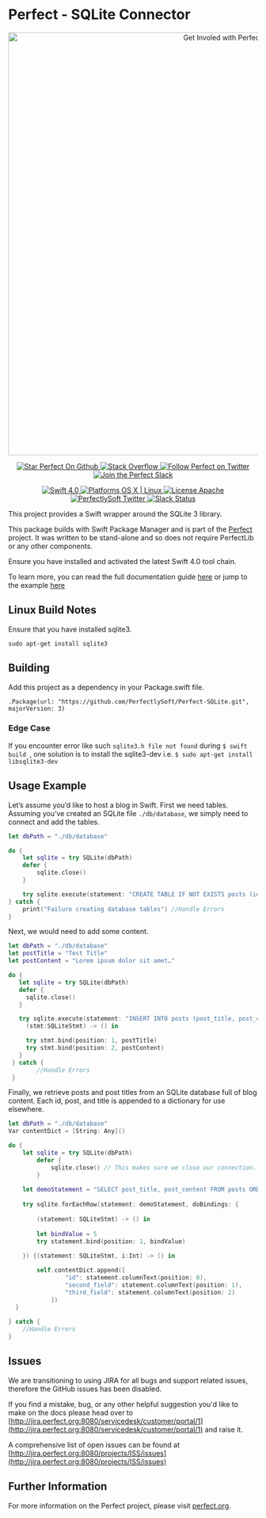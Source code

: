# Perfect - SQLite Connector


<p align="center">
    <a href="http://perfect.org/get-involved.html" target="_blank">
        <img src="http://perfect.org/assets/github/perfect_github_2_0_0.jpg" alt="Get Involed with Perfect!" width="854" />
    </a>
</p>

<p align="center">
    <a href="https://github.com/PerfectlySoft/Perfect" target="_blank">
        <img src="http://www.perfect.org/github/Perfect_GH_button_1_Star.jpg" alt="Star Perfect On Github" />
    </a>  
    <a href="http://stackoverflow.com/questions/tagged/perfect" target="_blank">
        <img src="http://www.perfect.org/github/perfect_gh_button_2_SO.jpg" alt="Stack Overflow" />
    </a>  
    <a href="https://twitter.com/perfectlysoft" target="_blank">
        <img src="http://www.perfect.org/github/Perfect_GH_button_3_twit.jpg" alt="Follow Perfect on Twitter" />
    </a>  
    <a href="http://perfect.ly" target="_blank">
        <img src="http://www.perfect.org/github/Perfect_GH_button_4_slack.jpg" alt="Join the Perfect Slack" />
    </a>
</p>

<p align="center">
    <a href="https://developer.apple.com/swift/" target="_blank">
        <img src="https://img.shields.io/badge/Swift-4.0-orange.svg?style=flat" alt="Swift 4.0">
    </a>
    <a href="https://developer.apple.com/swift/" target="_blank">
        <img src="https://img.shields.io/badge/Platforms-OS%20X%20%7C%20Linux%20-lightgray.svg?style=flat" alt="Platforms OS X | Linux">
    </a>
    <a href="http://perfect.org/licensing.html" target="_blank">
        <img src="https://img.shields.io/badge/License-Apache-lightgrey.svg?style=flat" alt="License Apache">
    </a>
    <a href="http://twitter.com/PerfectlySoft" target="_blank">
        <img src="https://img.shields.io/badge/Twitter-@PerfectlySoft-blue.svg?style=flat" alt="PerfectlySoft Twitter">
    </a>
    <a href="http://perfect.ly" target="_blank">
        <img src="http://perfect.ly/badge.svg" alt="Slack Status">
    </a>
</p>

This project provides a Swift wrapper around the SQLite 3 library.

This package builds with Swift Package Manager and is part of the [Perfect](https://github.com/PerfectlySoft/Perfect) project. It was written to be stand-alone and so does not require PerfectLib or any other components.

Ensure you have installed and activated the latest Swift 4.0 tool chain.

To learn more, you can read the full documentation guide [here](https://github.com/PerfectlySoft/PerfectDocs/blob/master/guide/SQLite.md) or jump to the example [here](#Usage-Example)


## Linux Build Notes

Ensure that you have installed sqlite3.

```
sudo apt-get install sqlite3
```

## Building

Add this project as a dependency in your Package.swift file.

```
.Package(url: "https://github.com/PerfectlySoft/Perfect-SQLite.git", majorVersion: 3)
```

### Edge Case
If you encounter error like such ``` sqlite3.h file not found ``` during ```$ swift build ```, one solution is to install the sqlite3-dev i.e. ```$ sudo apt-get install libsqlite3-dev```


## Usage Example

Let’s assume you’d like to host a blog in Swift. First we need tables. Assuming you’ve created an SQLite file `./db/database`, we simply need to connect and add the tables. 

```swift
let dbPath = "./db/database"

do {
	let sqlite = try SQLite(dbPath)
	defer {  
		sqlite.close()
	}

	try sqlite.execute(statement: "CREATE TABLE IF NOT EXISTS posts (id INTEGER PRIMARY KEY NOT NULL, post_title TEXT NOT NULL, post_content TEXT NOT NULL, featured_image_uri TEXT NOT NULL)")
} catch {
	print("Failure creating database tables") //Handle Errors
}
```

Next, we would need to add some content. 

```swift
let dbPath = "./db/database"
let postTitle = "Test Title"
let postContent = "Lorem ipsum dolor sit amet…"

do {
   let sqlite = try SQLite(dbPath)
   defer {
     sqlite.close()
   }

   try sqlite.execute(statement: "INSERT INTO posts (post_title, post_content) VALUES (:1,:2)") {
     (stmt:SQLiteStmt) -> () in

     try stmt.bind(position: 1, postTitle)
     try stmt.bind(position: 2, postContent)
   }
 } catch {
		//Handle Errors
 }
```

Finally, we retrieve posts and post titles from an SQLite database full of blog content. Each id, post, and title is appended to a dictionary for use elsewhere. 

``` swift
let dbPath = "./db/database"
Var contentDict = [String: Any]()

do {
	let sqlite = try SQLite(dbPath)
		defer {
			sqlite.close() // This makes sure we close our connection.
		}
	
	let demoStatement = "SELECT post_title, post_content FROM posts ORDER BY id DESC LIMIT :1"
	
	try sqlite.forEachRow(statement: demoStatement, doBindings: {
		
		(statement: SQLiteStmt) -> () in
		
		let bindValue = 5
		try statement.bind(position: 1, bindValue)
		
	}) {(statement: SQLiteStmt, i:Int) -> () in

        self.contentDict.append([
                "id": statement.columnText(position: 0),
                "second_field": statement.columnText(position: 1),
                "third_field": statement.columnText(position: 2)
            ])
  }
	
} catch {
	//Handle Errors
}
```

 
## Issues

We are transitioning to using JIRA for all bugs and support related issues, therefore the GitHub issues has been disabled.

If you find a mistake, bug, or any other helpful suggestion you'd like to make on the docs please head over to [http://jira.perfect.org:8080/servicedesk/customer/portal/1](http://jira.perfect.org:8080/servicedesk/customer/portal/1) and raise it.

A comprehensive list of open issues can be found at [http://jira.perfect.org:8080/projects/ISS/issues](http://jira.perfect.org:8080/projects/ISS/issues)


## Further Information
For more information on the Perfect project, please visit [perfect.org](http://www.perfect.org/docs/SQLite.html).
